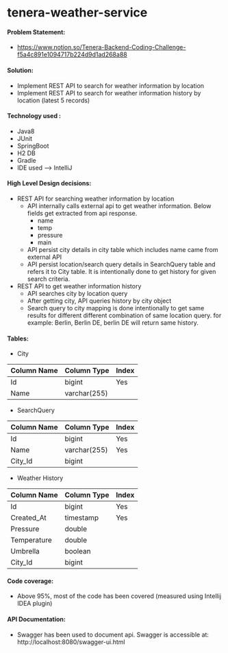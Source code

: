 # tenera-weather-service

#### Problem Statement:
* https://www.notion.so/Tenera-Backend-Coding-Challenge-f5a4c891e1094717b224d9d1ad268a88

#### Solution:
* Implement REST API to search for weather information by location
* Implement REST API to search for weather information history by location (latest 5 records)

#### Technology used :
* Java8
* JUnit
* SpringBoot
* H2 DB
* Gradle
* IDE used --> IntelliJ

#### High Level Design decisions:
* REST API for searching weather information by location
  * API internally calls external api to get weather information. Below fields get extracted from api response.
    * name
    * temp
    * pressure
    * main
  * API persist city details in city table which includes name came from external API
  * API persist location/search query details in SearchQuery table and refers it to City table. It is intentionally done to get history
  for given search criteria.
* REST API to get weather information history
  * API searches city by location query
  * After getting city, API queries history by city object
  * Search query to city mapping is done intentionally to get same results for different different combination of same location query. 
  for example: Berlin, Berlin DE, berlin DE will return same history.

#### Tables:
* City

Column Name  | Column Type | Index
------------- | ------------- | -------
Id  | bigint |  Yes 
Name  |   varchar(255) | 

* SearchQuery

Column Name  | Column Type | Index
------------- | ------------- | -------
Id  | bigint |  Yes 
Name  |   varchar(255) | Yes
City_Id | bigint | 

* Weather History

Column Name  | Column Type | Index
------------- | ------------- | -------
Id  | bigint |  Yes 
Created_At  |   timestamp | Yes
Pressure | double | 
Temperature | double |
Umbrella | boolean | 
City_Id | bigint |

#### Code coverage:
* Above 95%, most of the code has been covered (measured using Intellij IDEA plugin)

#### API Documentation:
* Swagger has been used to document api. Swagger is accessible at: http://localhost:8080/swagger-ui.html
